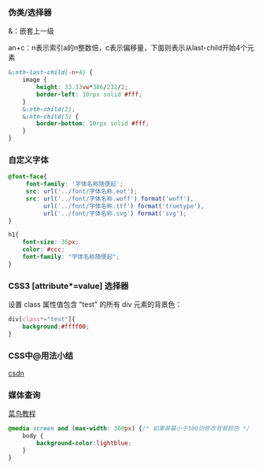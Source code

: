### 伪类/选择器

&：嵌套上一级

an+c：n表示索引a的n整数倍，c表示偏移量，下面则表示从last-child开始4个元素

```css
&:nth-last-child(-n+4) {
    image {
        height: 33.33vw*386/232/2;
        border-left: 10rpx solid #fff;
    }
    &:nth-child(2),
    &:nth-child(3) {
        border-bottom: 10rpx solid #fff;
    }
}
```

### 自定义字体

```css
@font-face{
     font-family: '字体名称随便起'; 
     src: url('../font/字体名称.eot');
     src: url('../font/字体名称.woff') format('woff'),
          url('../font/字体名称.ttf') format('truetype'),
          url('../font/字体名称.svg') format('svg');
}

h1{
    font-size: 36px;
    color: #ccc;
    font-family: "字体名称随便起";
}
```

### CSS3 [attribute*=value] 选择器

设置 class 属性值包含 "test" 的所有 div 元素的背景色：

```css
div[class*="test"]{
	background:#ffff00;
}
```

### CSS中@用法小结

[csdn](https://blog.csdn.net/zcy_wxy/article/details/80652247)

### 媒体查询

[菜鸟教程](https://www.runoob.com/css/css-rwd-mediaqueries.html)

```css
@media screen and (max-width: 300px) {/* 如果屏幕小于300则修改背景颜色 */
    body {
        background-color:lightblue;
    }
}
```

